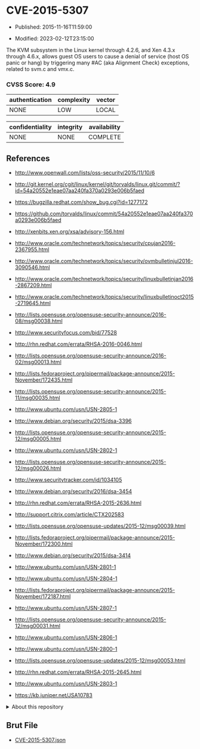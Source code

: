 # CVE-2015-5307

- Published: 2015-11-16T11:59:00

- Modified: 2023-02-12T23:15:00

The KVM subsystem in the Linux kernel through 4.2.6, and Xen 4.3.x through 4.6.x, allows guest OS users to cause a denial of service (host OS panic or hang) by triggering many #AC (aka Alignment Check) exceptions, related to svm.c and vmx.c.

### CVSS Score: **4.9**

| authentication | complexity | vector |
| --- | --- | --- |
| NONE | LOW | LOCAL |

| confidentiality | integrity | availability |
| --- | --- | --- |
| NONE | NONE | COMPLETE |

## References

* http://www.openwall.com/lists/oss-security/2015/11/10/6

* http://git.kernel.org/cgit/linux/kernel/git/torvalds/linux.git/commit/?id=54a20552e1eae07aa240fa370a0293e006b5faed

* https://bugzilla.redhat.com/show_bug.cgi?id=1277172

* https://github.com/torvalds/linux/commit/54a20552e1eae07aa240fa370a0293e006b5faed

* http://xenbits.xen.org/xsa/advisory-156.html

* http://www.oracle.com/technetwork/topics/security/cpujan2016-2367955.html

* http://www.oracle.com/technetwork/topics/security/ovmbulletinjul2016-3090546.html

* http://www.oracle.com/technetwork/topics/security/linuxbulletinjan2016-2867209.html

* http://www.oracle.com/technetwork/topics/security/linuxbulletinoct2015-2719645.html

* http://lists.opensuse.org/opensuse-security-announce/2016-08/msg00038.html

* http://www.securityfocus.com/bid/77528

* http://rhn.redhat.com/errata/RHSA-2016-0046.html

* http://lists.opensuse.org/opensuse-security-announce/2016-02/msg00013.html

* http://lists.fedoraproject.org/pipermail/package-announce/2015-November/172435.html

* http://lists.opensuse.org/opensuse-security-announce/2015-11/msg00035.html

* http://www.ubuntu.com/usn/USN-2805-1

* http://www.debian.org/security/2015/dsa-3396

* http://lists.opensuse.org/opensuse-security-announce/2015-12/msg00005.html

* http://www.ubuntu.com/usn/USN-2802-1

* http://lists.opensuse.org/opensuse-security-announce/2015-12/msg00026.html

* http://www.securitytracker.com/id/1034105

* http://www.debian.org/security/2016/dsa-3454

* http://rhn.redhat.com/errata/RHSA-2015-2636.html

* http://support.citrix.com/article/CTX202583

* http://lists.opensuse.org/opensuse-updates/2015-12/msg00039.html

* http://lists.fedoraproject.org/pipermail/package-announce/2015-November/172300.html

* http://www.debian.org/security/2015/dsa-3414

* http://www.ubuntu.com/usn/USN-2801-1

* http://www.ubuntu.com/usn/USN-2804-1

* http://lists.fedoraproject.org/pipermail/package-announce/2015-November/172187.html

* http://www.ubuntu.com/usn/USN-2807-1

* http://lists.opensuse.org/opensuse-security-announce/2015-12/msg00031.html

* http://www.ubuntu.com/usn/USN-2806-1

* http://www.ubuntu.com/usn/USN-2800-1

* http://lists.opensuse.org/opensuse-updates/2015-12/msg00053.html

* http://rhn.redhat.com/errata/RHSA-2015-2645.html

* http://www.ubuntu.com/usn/USN-2803-1

* https://kb.juniper.net/JSA10783

<details>
<summary>About this repository</summary> 

  This repository is part of the project [Live Hack CVE](https://github.com/Live-Hack-CVE). Main website can be found [www.live-hack.org](https://www.live-hack.org) 
  
  Made by [Sn0wAlice](https://github.com/Sn0wAlice) for the people that care about security and need to have a feed of the latest CVEs. Hope you enjoy it, don't forget to star the repo and follow me on [Twitter](https://twitter.com/Sn0wAlice) and [Github](https://github.com/Sn0wAlice). And that is my [personnal website](https://www.alice-snow.me/)

  - [Home Page](https://github.com/Live-Hack-CVE)
  - [Framework](https://github.com/Live-Hack-CVE/cve-framework)
  - [CVE database](https://github.com/Live-Hack-CVE/full_database)
  - [Changelog](https://github.com/Live-Hack-CVE/Changelog)
</details>

## Brut File

* [CVE-2015-5307.json](https://raw.githubusercontent.com/Live-Hack-CVE/full_database/main/cves/2015/CVE-2015-5307.json)

